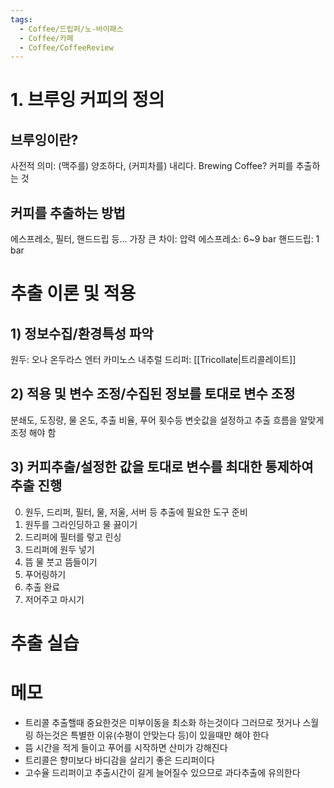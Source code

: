 ```yaml
---
tags:
  - Coffee/드립퍼/노-바이패스
  - Coffee/카페
  - Coffee/CoffeeReview
---
```

# 1. 브루잉 커피의 정의
## 브루잉이란?
사전적 의미: (맥주를) 양조하다, (커피차를) 내리다.
Brewing Coffee? 커피를 추출하는 것
## 커피를 추출하는 방법
에스프레소, 필터, 핸드드립 등...
가장 큰 차이: 압력
에스프레소: 6~9 bar
핸드드립: 1 bar
# 추출 이론 및 적용
## 1) 정보수집/환경특성 파악
원두: 오나 온두라스 엔터 카미노스 내추럴
드리퍼: [[Tricollate|트리콜레이트]]
## 2) 적용 및 변수 조정/수집된 정보를 토대로 변수 조정
분쇄도, 도징량, 물 온도, 추출 비율, 푸어 횟수등 변숫값을 설정하고 추출 흐름을 알맞게 조정 해야 함
## 3) 커피추출/설정한 값을 토대로 변수를 최대한 통제하여 추출 진행
0. 원두, 드리퍼, 필터, 물, 저울, 서버 등 추출에 필요한 도구 준비
1. 원두를 그라인딩하고 물 끓이기
2. 드리퍼에 필터를 렇고 린싱
3. 드리퍼에 원두 넣기
4. 뜸 물 붓고 뜸들이기
5. 푸어링하기
6. 추출 완료
7. 저어주고 마시기
# 추출 실습

# 메모
- 트리콜 추출핼때 중요한것은 미부이동을 최소화 하는것이다 그러므로 젓거나 스월링 하는것은 특별한 이유(수평이 안맞는다 등)이 있을때만 해야 한다
- 뜸 시간을 적게 들이고 푸어를 시작하면 산미가 강해진다
- 트리콜은 향미보다 바디감을 살리기 좋은 드리퍼이다
- 고수율 드리퍼이고 추출시간이 길게 늘어질수 있으므로 과다추출에 유의한다